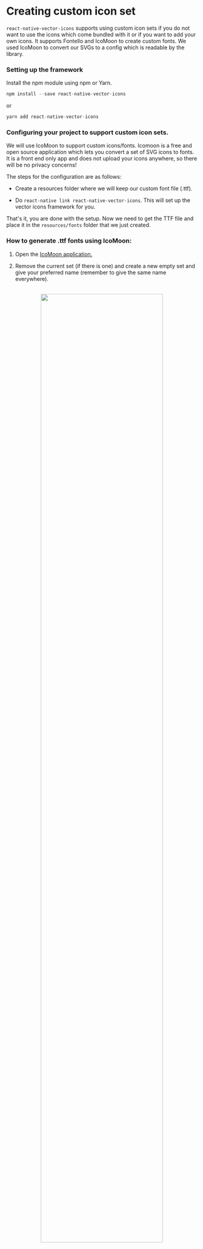 # Creating custom icon set

`react-native-vector-icons` supports using custom icon sets if you do not want to use the icons which come bundled with it or if you want to add your own icons. It supports Fontello and IcoMoon to create custom fonts. We used IcoMoon to convert our SVGs to a config which is readable by the library.


### Setting up the framework
Install the npm module using npm or Yarn.
```js
npm install --save react-native-vector-icons
```
or
```js
yarn add react-native-vector-icons
```


### Configuring your project to support custom icon sets.

We will use IcoMoon to support custom icons/fonts. Icomoon is a free and open source application which lets you convert a set of SVG icons to fonts. It is a front end only app and does not upload your icons anywhere, so there will be no privacy concerns!

The steps for the configuration are as follows:

* Create a resources folder where we will keep our custom font file (.ttf).

* Do `react-native link react-native-vector-icons`. This will set up the vector icons framework for you.

That's it, you are done with the setup. Now we need to get the TTF file and place it in the `resources/fonts` folder that we just created.

### How to generate .ttf fonts using IcoMoon:

1. Open the [IcoMoon application.](https://icomoon.io/app)

2. Remove the current set (if there is one) and create a new empty set and give your preferred name (remember to give the same name everywhere).
  <br>
  <div style="text-align:center">
    <img src="/assets/images/12/1.png" style="width: 80%;display:inline-block;" hspace="20">
  </div>
  <br>

3. Drag and drop your SVG files onto the tool.
  <br>
  <div style="text-align:center">
    <img src="/assets/images/12/2.png" style="width: 80%;display:inline-block;" hspace="20">
  </div>
  <br>

4. Select the files which you want to export. Select all if you want to export all the icons.
  <br>
  <div style="text-align:center">
    <img src="/assets/images/12/3.png" style="width: 80%;display:inline-block;" hspace="20">
  </div>
  <br>

  <br>
  <div style="text-align:center">
    <img src="/assets/images/12/4.png" style="width: 80%;display:inline-block;" hspace="20">
  </div>
  <br>

5. After the selection, click Generate Font. This will download a zip file to your system.
  <br>
  <div style="text-align:center">
    <img src="/assets/images/12/5.png" style="width: 80%;display:inline-block;" hspace="20">
  </div>
  <br>

6. The zip file will contain a selection.json file and a fonts folder containing a .ttf file. We only need these two files to use fonts in react-native.
  <br>
  <div style="text-align:center">
    <img src="/assets/images/12/6.png" style="width: 40%;display:inline-block;vertical-align: middle;margin:0" hspace="40">
    <img src="/assets/images/12/7.png" style="width: 40%;display:inline-block;vertical-align: middle;margin:0" hspace="40">
  </div>
  <br>

7. Put the font file (.ttf) in the `resources/fonts` folder and add the following script to the package.json:

  ```
  "rnpm": {

  		"assets": [
  			"resources/fonts"
  		]
  	}
  ```
  This script will copy the font files to both Android and iOS folders. After this, whenever we want to update the fonts, we will do `react-native link react-native-vector-icons` and the fonts will be copied/updated automatically to both Android and iOS projects.

8. Put the JSON file (selection.json) in your app and create a file called CustomIcon.js. Import the selection.json in CustomIcon.js.

  ```js
  import {createIconSetFromIcoMoon} from 'react-native-vector-icons';
  import icoMoonConfig from './selection.json';
  export default createIconSetFromIcoMoon(icoMoonConfig);
  ```

9. That's it! To use a font simply import the file as a React component and pass the icon name and size (optional) or even style.

  ```js
  import CustomIcon from './components/CustomIcon.js'

  <CustomIcon name='android' /> //To use the icon
  <CustomIcon name='android' size={25} /> // To pass size
  <CustomIcon name='android' style={styles.androidIcon} /> // To pass custom tyle
  ```

### Changing file names of the font file
The default name of the font file is `icomoon.ttf`. If you want to give it a different name, go to Preferences after step 5 and change the name there before downloading. Also, make sure that if you change the font file name, give the same name to the set as well (by default it is "Untitled Set").

It is not recommended to change the filename of `.ttf` font file after the setup/native linking. The filename gets written in `project.pbxproj` and `Info.plist` and the file gets copied to ` android/app/src/main/assets/fonts/` once you run the link command. If you wish to change the filename, you would need to take care of changing the above 2 files as well, and removing the unused icon from the android folder which might cause problems if not done properly.

### How do I add/delete icons from the font file (.ttf)

You can easily change/delete the contents of the font file. The tool only needs the `selection.json` file, which defines the font configuration. The steps for the same are as follows:

1. Open [IcoMoon App](https://icomoon.io/app/#/select)

* Upload the current selection.json file.
  <br>
  <div style="text-align:center">
    <img src="/assets/images/12/8.png" style="width: 80%;display:inline-block;" hspace="20">
  </div>
  <br>

* Edit/delete the icon using the tools on top. (Adding an icon is the same as step 3 mentioned above)
  <br>
  <div style="text-align:center">
    <img src="/assets/images/12/9.png" style="width: 80%;display:inline-block;" hspace="20">
  </div>
  <br>

* After the editing is complete, generate a new font file by following the steps 5 and 6 mentioned above. Once you have the new font file and the new selection.json file, place them in their appropriate locations in the app and do `react-native link react-native-vector-icons`.

That's how you change the icons. Pretty neat huh?


###### This will let us convert any SVG image to a font which is scalable, platform independent and easy to style. What else can you ask for, right?
  <div style="text-align:center">
    <img src="/assets/images/12/giphy.gif" style="width: 80%;display:inline-block;" hspace="20">
  </div>
  <br>

The code till here can be found on the **branch** [chapter/12](https://github.com/react-made-native-easy/note-taker/tree/chapter/12)
